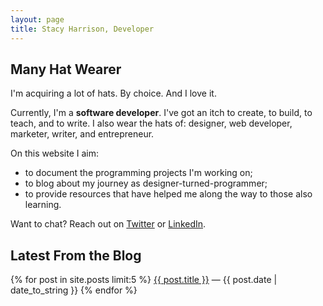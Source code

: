 ```yaml
---
layout: page
title: Stacy Harrison, Developer
---
```

## Many Hat Wearer

I'm acquiring a lot of hats. By choice. And I love it.

Currently, I'm a **software developer**. I've got an itch to create, to build,
to teach, and to write. I also wear the hats of: designer, web developer,
marketer, writer, and entrepreneur.

On this website I aim:
* to document the programming projects I'm working on;
* to blog about my journey as designer-turned-programmer;
* to provide resources that have helped me along the way to those also learning.

Want to chat? Reach out on [Twitter](https://twitter.com/stacyeharrison) or [LinkedIn](https://www.linkedin.com/in/stacy-harrison/).

## Latest From the Blog

{% for post in site.posts limit:5 %}
<a href="{{ post.url }}">{{ post.title }}</a> — {{ post.date | date_to_string }}
{% endfor %}
